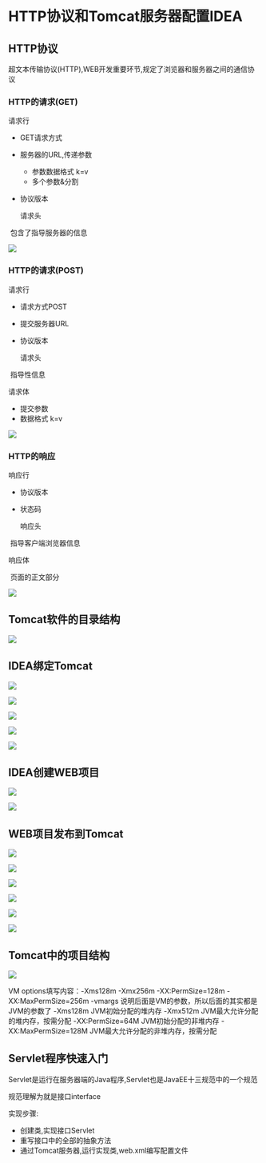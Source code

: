 # HTTP协议和Tomcat服务器配置IDEA

## HTTP协议

  超文本传输协议(HTTP),WEB开发重要环节,规定了浏览器和服务器之间的通信协议

###   HTTP的请求(GET)

   请求行

- GET请求方式
- 服务器的URL,传递参数
  - 参数数据格式 k=v
  - 多个参数&分割
- 协议版本

   请求头

​    包含了指导服务器的信息

![](img\http_请求(get).jpg)



###   HTTP的请求(POST)

  请求行

- 请求方式POST
- 提交服务器URL
- 协议版本

  请求头

​     指导性信息

  请求体

- 提交参数
- 数据格式 k=v

![](img\http_请求(post).jpg)

### HTTP的响应

  响应行

* 协议版本
* 状态码

  响应头

​    指导客户端浏览器信息

  响应体

​    页面的正文部分

![](img/http_响应.jpg)


## Tomcat软件的目录结构

![](img/tomcat目录结构.jpg)



## IDEA绑定Tomcat

![](img/idea1.jpg)

![](img/idea2.jpg)

![](img/idea3.jpg)

![](img/idea4.jpg)

![](img/idea5.jpg)



## IDEA创建WEB项目

![](img/idea6.jpg)

![](img/idea7.jpg)



## WEB项目发布到Tomcat

![](img/idea8.jpg)

![](img/idea9.jpg)

![](img/idea10.jpg)

![](img/idea11.jpg)

![](img/idea12.jpg)

![](img/idea13.jpg)



## Tomcat中的项目结构

![](img/idea14.jpg)

  VM options填写内容：-Xms128m -Xmx256m -XX:PermSize=128m -XX:MaxPermSize=256m
    -vmargs 说明后面是VM的参数，所以后面的其实都是JVM的参数了
    -Xms128m JVM初始分配的堆内存
    -Xmx512m JVM最大允许分配的堆内存，按需分配
    -XX:PermSize=64M JVM初始分配的非堆内存
    -XX:MaxPermSize=128M JVM最大允许分配的非堆内存，按需分配




## Servlet程序快速入门

  Servlet是运行在服务器端的Java程序,Servlet也是JavaEE十三规范中的一个规范

  规范理解为就是接口interface

  实现步骤:

* 创建类,实现接口Servlet
* 重写接口中的全部的抽象方法
* 通过Tomcat服务器,运行实现类,web.xml编写配置文件
